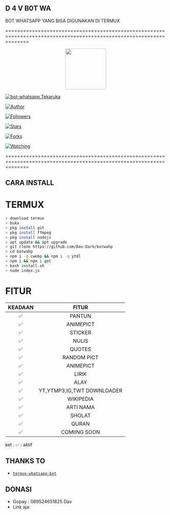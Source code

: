 ## D 4 V B0T WA 
BOT WHATSAPP YANG BISA DIGUNAKAN DI TERMUX

====================================================================================================================

<p align="center">

<img src="https://raw.githubusercontent.com/mhankbarbar/whatsapp-bot/master/media/img/Kaguya.png" width="128" height="128"/>

</p>

<p align="center">

<a href="#"><img title="bot-whatsapp.Tekaruka" src="https://img.shields.io/badge/Whatsapp.Tekaruka Bot-green?colorA=%23ff0000&colorB=%23017e40&style=for-the-badge"></a>

</p>

<p align="center">

<a href="https://github.com/Dav-Dark."><img title="Author" src="https://img.shields.io/badge/Author-anonymus-red.svg?style=for-the-badge&logo=github"></a>

</p>

<p align="center">

<a href="https://github.com/Dav-Dark/followers"><img title="Followers" src="https://img.shields.io/github/followers/anonymus?color=blue&style=flat-square"></a>

<a href="https://github.com/Dav-Dark/bot-whatsapp.isukashi/stargazers/"><img title="Stars" src="https://img.shields.io/github/stars/anoynmus/bot-whatsapp.isukashi?color=red&style=flat-square"></a>

<a href="https://github.com/Dav-Dark/bot-whatsapp.isukashi/network/members"><img title="Forks" src="https://img.shields.io/github/forks/anoynmus/bot-whatsapp.isukashi?color=red&style=flat-square"></a>

<a href="https://github.com/Dav-Dark/bot-whatsapp.isukashi/watchers"><img title="Watching" src="https://img.shields.io/github/watchers/anoynmus/bot-whatsapp.isukashi?label=Watchers&color=blue&style=flat-square"></a>

</p>

====================================================================================================================


## CARA INSTALL
# TERMUX
```bash
> download termux
> buka
> pkg install git
> pkg install ffmpeg
> pkg install nodejs
> apt update && apt upgrade
> git clone https://github.com/Dav-Dark/botwahp
> cd botwahp
> npm i -g cwebp && npm i -g ytdl
> npm i && npm i got
> bash install.sh
> node index.js
```


# FITUR

| KEADAAN       |               FITUR     |
| :-----------: | :--------------------------------:  |
|       ✅       |    PANTUN                         |
|       ✅       | ANIMEPICT                         |
|       ✅       | STICKER                           |
|       ✅       | NULIS                             |
|       ✅       | QUOTES                            |
|       ✅       | RANDOM PICT                       |
|       ✅       | ANIMEPICT                         |
|       ✅       | LIRIK                             |
|       ✅       | ALAY                              |
|       ✅       | YT,YTMP3,IG,TWT DOWNLOADER        |
|       ✅       | WIKIPEDIA                         |
|       ✅       | ARTI NAMA                         |
|       ✅       | SHOLAT                            |
|       ✅       | QURAN                             |
|       ✅       | COMIING SOON                      |

ket : ✅ : aktif




## THANKS TO
* [`termux-whatsapp-bot`](https://github.com/fdciabdul/termux-whatsapp-bot)

## DONASI
* Gopay : 089524651825 Dav
* Link aja:
